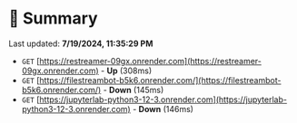 # 📖 Summary
Last updated: **7/19/2024, 11:35:29 PM**

- `GET` [https://restreamer-09gx.onrender.com](https://restreamer-09gx.onrender.com) - **Up** (308ms)
- `GET` [https://filestreambot-b5k6.onrender.com/](https://filestreambot-b5k6.onrender.com/) - **Down** (145ms)
- `GET` [https://jupyterlab-python3-12-3.onrender.com](https://jupyterlab-python3-12-3.onrender.com) - **Down** (146ms)
